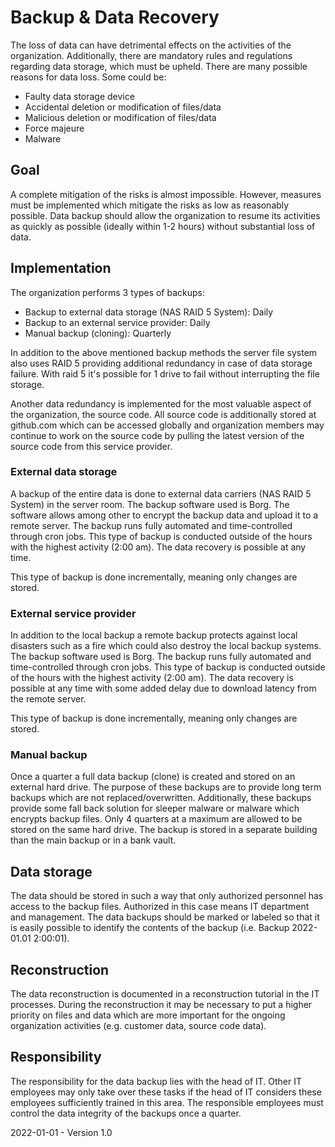 # Backup & Data Recovery

The loss of data can have detrimental effects on the activities of the organization. Additionally, there are mandatory rules and regulations regarding data storage, which must be upheld. There are many possible reasons for data loss. Some could be:

* Faulty data storage device
* Accidental deletion or modification of files/data
* Malicious deletion or modification of files/data
* Force majeure
* Malware

## Goal

A complete mitigation of the risks is almost impossible. However, measures must be implemented which mitigate the risks as low as reasonably possible. Data backup should allow the organization to resume its activities as quickly as possible (ideally within 1-2 hours) without substantial loss of data. 

## Implementation

The organization performs 3 types of backups:

* Backup to external data storage (NAS RAID 5 System): Daily
* Backup to an external service provider: Daily
* Manual backup (cloning): Quarterly

In addition to the above mentioned backup methods the server file system also uses RAID 5 providing additional redundancy in case of data storage failure. With raid 5 it's possible for 1 drive to fail without interrupting the file storage.

Another data redundancy is implemented for the most valuable aspect of the organization, the source code. All source code is additionally stored at github.com which can be accessed globally and organization members may continue to work on the source code by pulling the latest version of the source code from this service provider.

### External data storage

A backup of the entire data is done to external data carriers (NAS RAID 5 System) in the server room. The backup software used is Borg. The software allows among other to encrypt the backup data and upload it to a remote server. The backup runs fully automated and time-controlled through cron jobs. This type of backup is conducted outside of the hours with the highest activity (2:00 am). The data recovery is possible at any time.

This type of backup is done incrementally, meaning only changes are stored.

### External service provider

In addition to the local backup a remote backup protects against local disasters such as a fire which could also destroy the local backup systems. The backup software used is Borg. The backup runs fully automated and time-controlled through cron jobs. This type of backup is conducted outside of the hours with the highest activity (2:00 am). The data recovery is possible at any time with some added delay due to download latency from the remote server.

This type of backup is done incrementally, meaning only changes are stored.

### Manual backup

Once a quarter a full data backup (clone) is created and stored on an external hard drive. The purpose of these backups are to provide long term backups which are not replaced/overwritten. Additionally, these backups provide some fall back solution for sleeper malware or malware which encrypts backup files. Only 4 quarters at a maximum are allowed to be stored on the same hard drive. The backup is stored in a separate building than the main backup or in a bank vault. 

## Data storage

The data should be stored in such a way that only authorized personnel has access to the backup files. Authorized in this case means IT department and management. The data backups should be marked or labeled so that it is easily possible to identify the contents of the backup (i.e. Backup 2022-01.01 2:00:01).

## Reconstruction

The data reconstruction is documented in a reconstruction tutorial in the IT processes. During the reconstruction it may be necessary to put a higher priority on files and data which are more important for the ongoing organization activities (e.g. customer data, source code data). 

## Responsibility

The responsibility for the data backup lies with the head of IT. Other IT employees may only take over these tasks if the head of IT considers these employees sufficiently trained in this area. The responsible employees must control the data integrity of the backups once a quarter.



2022-01-01 - Version 1.0
